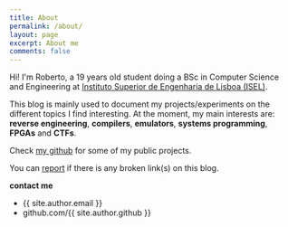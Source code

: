 ```yaml
---
title: About
permalink: /about/
layout: page
excerpt: About me
comments: false
---
```


Hi! I'm Roberto, a 19 years old student doing a BSc in Computer Science and Engineering at [Instituto Superior de Engenharia de Lisboa (ISEL)](https://www.isel.pt/). 

This blog is mainly used to document my projects/experiments on the different topics I find interesting.
At the moment, my main interests are: **reverse engineering**, **compilers**, **emulators**, **systems programming**, **FPGAs** and **CTFs**.

Check [my github](https://github.com/roby2014) for some of my public projects.

You can [report](https://github.com/roby2014/roby2014.me/issues/new) if there is any broken link(s) on this blog.

**contact me**

- {{ site.author.email }}
- github.com/{{ site.author.github }}